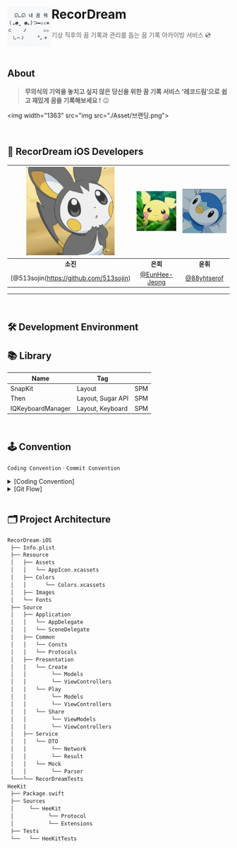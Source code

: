 # RecorDream<img src="./Asset/로고.png" align=left width=100>

> 기상 직후의 꿈 기록과 관리를 돕는 꿈 기록 아카이빙 서비스 💿

<br />

## About

> **무의식의 기억을 놓치고 싶지 않은 당신을 위한 꿈 기록 서비스**
> **‘레코드림’으로** **쉽고 재밌게 꿈을 기록해보세요 !** 😉


<img width="1363" src="img src="./Asset/브랜딩.png">

<br />

## 🍎 RecorDream iOS Developers

|<img src="./Asset/소진.png" width=200>|<img src="./Asset/은희.jpeg" width=200>|<img src="./Asset/윤휘.jpeg" width=200>|
|:--:|:--:|:--:|
|**소진**|**은희**|**윤휘**|
|[@513sojin(https://github.com/513sojin)|[@EunHee-Jeong](https://github.com/EunHee-Jeong)|[@88yhtserof](https://github.com/88yhtserof)|

---

<br />

## 🛠 Development Environment

## 📚 Library

| Name | Tag | |
| --- | --- | --- |
| SnapKit | Layout | SPM |
| Then | Layout, Sugar API | SPM |
| IQKeyboardManager | Layout, Keyboard | SPM |

<br />

## 🕹 Convention

`Coding Convention` · `Commit Convention`

<details markdown="1">
<summary>[Coding Convention]</summary>

👉 [Wiki 보러가기](https://github.com/TeamRecorDream/RecorDream-iOS/wiki/%08Coding-Convention)

</details>

<details markdown="2">
<summary>[Git Flow]</summary>

```
1. Issue를 생성한다. // 작업의 단위, 번호 부여

2. Issue의 Feature Branch를 생성한다. // ex - feature/#이슈번호

3. ~작업~ // Add - Commit - Push - Pull Request 의 과정

4. Pull Request가 작성되면 작성자 이외의 다른 팀원이 Code Review를 한다.

5. Code Review가 완료되고, 2명이 Approve 하면 Pull Request 작성자가 develop Branch로 merge 한다. // Conflicts 방지

6. 다른 팀원들은 merge된 작업물을 pull하고 다시 각자 맡은 작업을 이어나간다.
```
</details>
 
<br />

## 🗂 Project Architecture

```swift
RecorDream-iOS
 ├── Info.plist
 ├── Resource
 │   ├── Assets
 │   │   └── AppIcon.xcassets
 │   ├── Colors
 │   │      └── Colors.xcassets
 │   ├── Images
 │   └── Fonts
 ├── Source
 │   ├── Application
 │   │   └── AppDelegate
 │   │   └── SceneDelegate
 │   ├── Common
 │   │   └── Consts
 │   │   └── Protocols
 │   ├── Presentation
 │   │   └── Create
 │   │        └── Models
 │   │        └── ViewControllers
 │   │   └── Play
 │   │        └── Models
 │   │        └── ViewControllers
 │   │   └── Share
 │   │        └── ViewModels
 │   │        └── ViewControllers
 │   ├── Service
 │   │   └── DTO
 │   │        └── Network
 │   │        └── Result
 │   │   └── Mock
 │   │        └── Parser
 └───└── RecorDreamTests
HeeKit
 ├── Package.swift
 ├── Sources
 │     └── HeeKit
 │           └── Protocol
 │           └── Extensions
 ├── Tests
 └──   └── HeeKitTests
```


</details>

<br />
